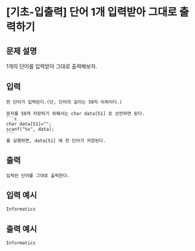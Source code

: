 # [기초-입출력] 단어 1개 입력받아 그대로 출력하기

## 문제 설명
1개의 단어를 입력받아 그대로 출력해보자.

## 입력
	한 단어가 입력된다.(단, 단어의 길이는 50자 이하이다.)

	문자를 50개 저장하기 위해서는 char data[51] 로 선언하면 된다.
	```c
	char data[51]="";
	scanf("%s", data);
	```
	를 실행하면, data[51] 에 한 단어가 저장된다.
## 출력
	입력된 단어를 그대로 출력한다.

## 입력 예시
	Informatics
## 출력 예시
	Informatics